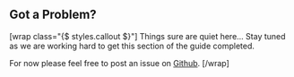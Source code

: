 ## Got a Problem?

[wrap class="{$ styles.callout $}"]
Things sure are quiet here... Stay tuned as we are working hard to get this section of the guide completed.

For now please feel free to post an issue on [Github](https://github.com/swanky-docs/swanky/issues).
[/wrap]